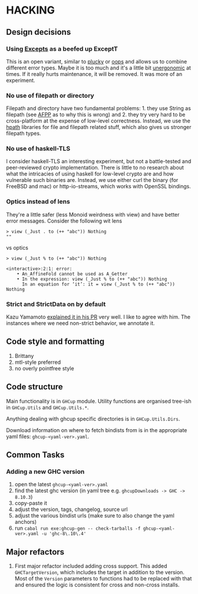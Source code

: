 # HACKING

## Design decisions

### Using [Excepts](https://hackage.haskell.org/package/haskus-utils-variant-3.0/docs/Haskus-Utils-Variant-Excepts.html) as a beefed up ExceptT

This is an open variant, similar to [plucky](https://hackage.haskell.org/package/plucky) or [oops](https://github.com/i-am-tom/oops) and allows us to combine different error types. Maybe it is too much and it's a little bit [unergonomic](https://github.com/haskus/packages/issues/32) at times. If it really hurts maintenance, it will be removed. It was more of an experiment.

### No use of filepath or directory

Filepath and directory have two fundamental problems: 1. they use String as filepath (see [AFPP](https://gitlab.haskell.org/ghc/ghc/-/wikis/proposal/abstract-file-path) as to why this is wrong) and 2. they try very hard to be cross-platform at the expense of low-level correctness. Instead, we use the [hpath](https://github.com/hasufell/hpath) libraries for file and filepath related stuff, which also gives us stronger filepath types.

### No use of haskell-TLS

I consider haskell-TLS an interesting experiment, but not a battle-tested and peer-reviewed crypto implementation. There is little to no research about what the intricacies of using haskell for low-level crypto are and how vulnerable such binaries are. Instead, we use either curl the binary (for FreeBSD and mac) or http-io-streams, which works with OpenSSL bindings.

### Optics instead of lens

They're a little safer (less Monoid weirdness with view) and have better error messages. Consider the following wit lens

```
> view (_Just . to (++ "abc")) Nothing
""
```

vs optics

```
> view (_Just % to (++ "abc")) Nothing

<interactive>:2:1: error:
    • An_AffineFold cannot be used as A_Getter
    • In the expression: view (_Just % to (++ "abc")) Nothing
      In an equation for ‘it’: it = view (_Just % to (++ "abc")) Nothing
```

### Strict and StrictData on by default

Kazu Yamamoto [explained it in his PR](https://github.com/yesodweb/wai/pull/752#issuecomment-501531386) very well. I like to agree with him. The instances where we need non-strict behavior, we annotate it.

## Code style and formatting

1. Brittany
2. mtl-style preferred
3. no overly pointfree style

## Code structure

Main functionality is in `GHCup` module. Utility functions are
organised tree-ish in `GHCup.Utils` and `GHCup.Utils.*`.

Anything dealing with ghcup specific directories is in
`GHCup.Utils.Dirs`.

Download information on where to fetch bindists from is in the appropriate
yaml files: `ghcup-<yaml-ver>.yaml`.

## Common Tasks

### Adding a new GHC version

1. open the latest `ghcup-<yaml-ver>.yaml`
2. find the latest ghc version (in yaml tree e.g. `ghcupDownloads -> GHC -> 8.10.3`)
3. copy-paste it
4. adjust the version, tags, changelog, source url
5. adjust the various bindist urls (make sure to also change the yaml anchors)
6. run `cabal run exe:ghcup-gen -- check-tarballs -f ghcup-<yaml-ver>.yaml -u 'ghc-8\.10\.4'`

## Major refactors

1. First major refactor included adding cross support. This added
   `GHCTargetVersion`, which includes the target in addition to the version.
   Most of the `Version` parameters to functions had to be replaced with
   that and ensured the logic is consistent for cross and non-cross
   installs.
